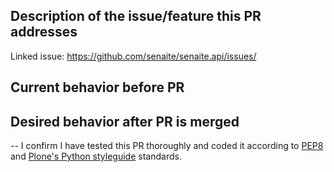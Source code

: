 ## Description of the issue/feature this PR addresses

Linked issue: https://github.com/senaite/senaite.api/issues/

## Current behavior before PR



## Desired behavior after PR is merged



--
I confirm I have tested this PR thoroughly and coded it according to [PEP8][1]
and [Plone's Python styleguide][2] standards.

[1]: https://www.python.org/dev/peps/pep-0008
[2]: https://docs.plone.org/develop/styleguide/python.html
